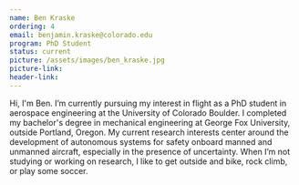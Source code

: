 ```yaml
---
name: Ben Kraske
ordering: 4
email: benjamin.kraske@colorado.edu
program: PhD Student
status: current
picture: /assets/images/ben_kraske.jpg
picture-link: 
header-link: 
---
```


Hi, I'm Ben. I’m currently pursuing my interest in flight as a PhD student in aerospace engineering at the University of Colorado Boulder. I completed my bachelor's degree in mechanical engineering at George Fox University, outside Portland, Oregon. My current research interests center around the development of autonomous systems for safety onboard manned and unmanned aircraft, especially in the presence of uncertainty. When I’m not studying or working on research, I like to get outside and bike, rock climb, or play some soccer.
